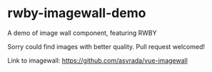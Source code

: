 # rwby-imagewall-demo
A demo of image wall component, featuring RWBY

Sorry could find images with better quality. Pull request welcomed!

Link to imagewall: https://github.com/asvrada/vue-imagewall
